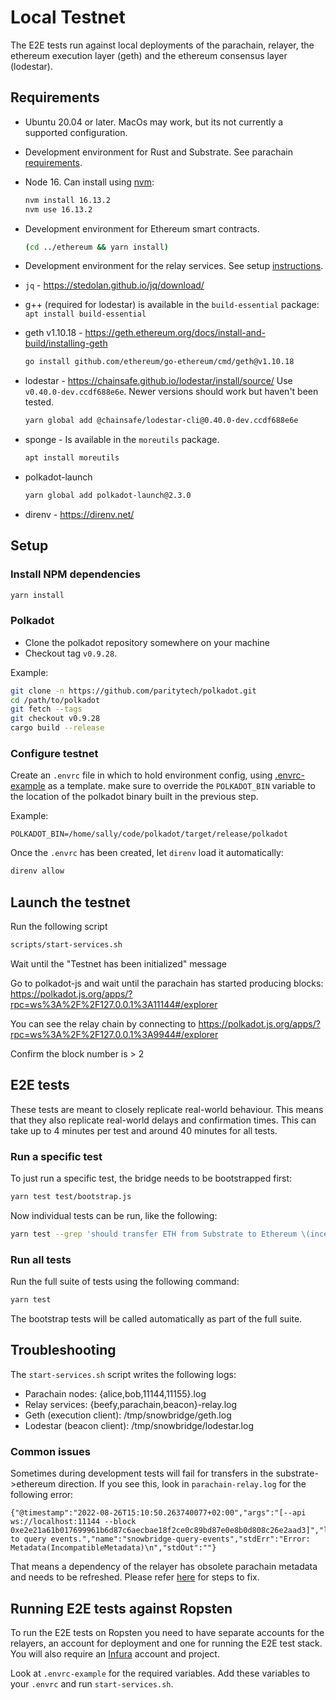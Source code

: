 # Local Testnet

The E2E tests run against local deployments of the parachain, relayer, the ethereum execution layer (geth) and the ethereum consensus layer (lodestar).

## Requirements

* Ubuntu 20.04 or later. MacOs may work, but its not currently a supported configuration.
* Development environment for Rust and Substrate. See parachain [requirements](../parachain/README.md#requirements).
* Node 16. Can install using [nvm](https://github.com/nvm-sh/nvm#installing-and-updating):

  ```bash
  nvm install 16.13.2
  nvm use 16.13.2
  ```

* Development environment for Ethereum smart contracts.

  ```bash
  (cd ../ethereum && yarn install)
  ```

* Development environment for the relay services. See setup [instructions](../relayer/README.md#Development).

* `jq` - https://stedolan.github.io/jq/download/
* g++ (required for lodestar) is available in the `build-essential` package: `apt install build-essential`

* geth v1.10.18 - https://geth.ethereum.org/docs/install-and-build/installing-geth

  ```bash
  go install github.com/ethereum/go-ethereum/cmd/geth@v1.10.18
  ```

* lodestar - https://chainsafe.github.io/lodestar/install/source/ Use `v0.40.0-dev.ccdf688e6e`. Newer versions should work but haven't been tested.

  ```bash
  yarn global add @chainsafe/lodestar-cli@0.40.0-dev.ccdf688e6e
  ```

* sponge - Is available in the `moreutils` package.

  ```bash
  apt install moreutils
  ```

* polkadot-launch

  ```bash
  yarn global add polkadot-launch@2.3.0
  ```

* direnv - https://direnv.net/

## Setup

### Install NPM dependencies

```bash
yarn install
```

### Polkadot

* Clone the polkadot repository somewhere on your machine
* Checkout tag `v0.9.28`.

Example:
```bash
git clone -n https://github.com/paritytech/polkadot.git
cd /path/to/polkadot
git fetch --tags
git checkout v0.9.28
cargo build --release
```

### Configure testnet

Create an `.envrc` file in which to hold environment config, using [.envrc-example](.envrc-example) as a template. make sure to override the `POLKADOT_BIN` variable to the location of the polkadot binary built in the previous step.

Example:
```
POLKADOT_BIN=/home/sally/code/polkadot/target/release/polkadot
```

Once the `.envrc` has been created, let `direnv` load it automatically:

```bash
direnv allow
```

## Launch the testnet

Run the following script
```bash
scripts/start-services.sh
```

Wait until the "Testnet has been initialized" message

Go to polkadot-js and wait until the parachain has started producing blocks:
https://polkadot.js.org/apps/?rpc=ws%3A%2F%2F127.0.0.1%3A11144#/explorer

You can see the relay chain by connecting to https://polkadot.js.org/apps/?rpc=ws%3A%2F%2F127.0.0.1%3A9944#/explorer

Confirm the block number is > 2

## E2E tests

These tests are meant to closely replicate real-world behaviour. This means that they also replicate real-world delays and confirmation times. This can take up to 4 minutes per test and around 40 minutes for all tests.

### Run a specific test

To just run a specific test, the bridge needs to be bootstrapped first:

```bash
yarn test test/bootstrap.js
```

Now individual tests can be run, like the following:
```bash
yarn test --grep 'should transfer ETH from Substrate to Ethereum \(incentivized channel\)'
```

### Run all tests

Run the full suite of tests using the following command:

```bash
yarn test
```

The bootstrap tests will be called automatically as part of the full suite.

## Troubleshooting

The `start-services.sh` script writes the following logs:

- Parachain nodes: {alice,bob,11144,11155}.log
- Relay services: {beefy,parachain,beacon}-relay.log
- Geth (execution client): /tmp/snowbridge/geth.log
- Lodestar (beacon client): /tmp/snowbridge/lodestar.log

### Common issues

Sometimes during development tests will fail for transfers in the substrate->ethereum direction. If you see this, look in `parachain-relay.log` for the following error:
```
{"@timestamp":"2022-08-26T15:10:50.263740077+02:00","args":"[--api ws://localhost:11144 --block 0xe2e21a61b017699961b6d87c6aecbae18f2ce0c89bd87e0e8b0d808c26e2aad3]","level":"error","message":"Failed to query events.","name":"snowbridge-query-events","stdErr":"Error: Metadata(IncompatibleMetadata)\n","stdOut":""}
```

That means a dependency of the relayer has obsolete parachain metadata and needs to be refreshed. Please refer [here](../parachain/README.md#Chain_metadata) for steps to fix.

## Running E2E tests against Ropsten

To run the E2E tests on Ropsten you need to have separate accounts for the relayers, an account for deployment and one for running the E2E test stack. You will also require an [Infura](https://infura.io/) account and project.

Look at `.envrc-example` for the required variables. Add these variables to your `.envrc` and run `start-services.sh`.

